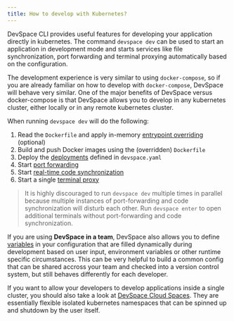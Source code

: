 ```yaml
---
title: How to develop with Kubernetes?
---
```


DevSpace CLI provides useful features for developing your application directly in kubernetes. The command `devspace dev` can be used to start an application in development mode and starts services like file synchronization, port forwarding and terminal proxying automatically based on the configuration.  

The development experience is very similar to using `docker-compose`, so if you are already familiar on how to develop with `docker-compose`, DevSpace will behave very similar. One of the major benefits of DevSpace versus docker-compose is that DevSpace allows you to develop in any kubernetes cluster, either locally or in any remote kubernetes cluster.   
  
When running `devspace dev` will do the following:
1. Read the `Dockerfile` and apply in-memory [entrypoint overriding](/docs/development/overrides) (optional)
2. Build and push Docker images using the (overridden) `Dockerfile`
3. Deploy the [deployments](/docs/workflow-basics/deployment) defined in `devspace.yaml`
4. Start [port forwarding](/docs/development/port-forwarding)
5. Start [real-time code synchronization](/docs/development/synchronization)
6. Start a single [terminal proxy](/docs/development/terminal)

> It is highly discouraged to run `devspace dev` multiple times in parallel because multiple instances of port-forwarding and code synchronization will disturb each other. Run `devspace enter` to open additional terminals without port-forwarding and code synchronization.

If you are using **DevSpace in a team**, DevSpace also allows you to define [variables](/docs/configuration/variables) in your configuration that are filled dynamically during development based on user input, environment variables or other runtime specific circumstances. This can be very helpful to build a common config that can be shared accross your team and checked into a version control system, but still behaves differently for each developer.  

If you want to allow your developers to develop applications inside a single cluster, you should also take a look at [DevSpace Cloud Spaces](/docs/cloud/spaces/what-are-spaces). They are essentially flexible isolated kubernetes namespaces that can be spinned up and shutdown by the user itself.
